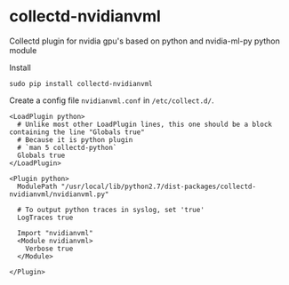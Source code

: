 # collectd-nvidianvml
Collectd plugin for nvidia gpu's based on python and nvidia-ml-py python module

Install
```
sudo pip install collectd-nvidianvml
```

Create a config file `nvidianvml.conf` in `/etc/collect.d/`.

```
<LoadPlugin python>
  # Unlike most other LoadPlugin lines, this one should be a block containing the line "Globals true"
  # Because it is python plugin
  # `man 5 collectd-python`
  Globals true
</LoadPlugin>

<Plugin python>
  ModulePath "/usr/local/lib/python2.7/dist-packages/collectd-nvidianvml/nvidianvml.py"

  # To output python traces in syslog, set 'true'
  LogTraces true

  Import "nvidianvml"
  <Module nvidianvml>
    Verbose true
  </Module>

</Plugin>
```

